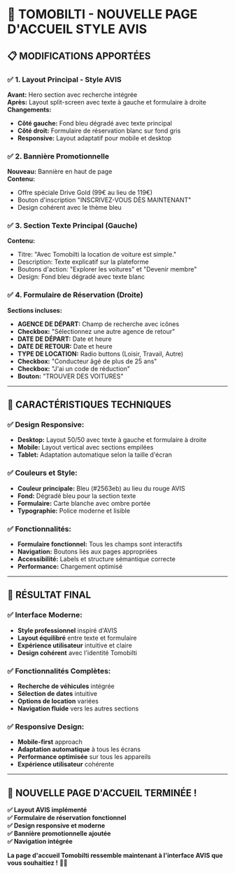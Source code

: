 # 🎨 TOMOBILTI - NOUVELLE PAGE D'ACCUEIL STYLE AVIS

## 📋 **MODIFICATIONS APPORTÉES**

### ✅ **1. Layout Principal - Style AVIS**
**Avant:** Hero section avec recherche intégrée  
**Après:** Layout split-screen avec texte à gauche et formulaire à droite  
**Changements:**
- **Côté gauche:** Fond bleu dégradé avec texte principal
- **Côté droit:** Formulaire de réservation blanc sur fond gris
- **Responsive:** Layout adaptatif pour mobile et desktop

### ✅ **2. Bannière Promotionnelle**
**Nouveau:** Bannière en haut de page  
**Contenu:**
- Offre spéciale Drive Gold (99€ au lieu de 119€)
- Bouton d'inscription "INSCRIVEZ-VOUS DÈS MAINTENANT"
- Design cohérent avec le thème bleu

### ✅ **3. Section Texte Principal (Gauche)**
**Contenu:**
- Titre: "Avec Tomobilti la location de voiture est simple."
- Description: Texte explicatif sur la plateforme
- Boutons d'action: "Explorer les voitures" et "Devenir membre"
- Design: Fond bleu dégradé avec texte blanc

### ✅ **4. Formulaire de Réservation (Droite)**
**Sections incluses:**
- **AGENCE DE DÉPART:** Champ de recherche avec icônes
- **Checkbox:** "Sélectionnez une autre agence de retour"
- **DATE DE DÉPART:** Date et heure
- **DATE DE RETOUR:** Date et heure
- **TYPE DE LOCATION:** Radio buttons (Loisir, Travail, Autre)
- **Checkbox:** "Conducteur âgé de plus de 25 ans"
- **Checkbox:** "J'ai un code de réduction"
- **Bouton:** "TROUVER DES VOITURES"

---

## 🎯 **CARACTÉRISTIQUES TECHNIQUES**

### ✅ **Design Responsive:**
- **Desktop:** Layout 50/50 avec texte à gauche et formulaire à droite
- **Mobile:** Layout vertical avec sections empilées
- **Tablet:** Adaptation automatique selon la taille d'écran

### ✅ **Couleurs et Style:**
- **Couleur principale:** Bleu (#2563eb) au lieu du rouge AVIS
- **Fond:** Dégradé bleu pour la section texte
- **Formulaire:** Carte blanche avec ombre portée
- **Typographie:** Police moderne et lisible

### ✅ **Fonctionnalités:**
- **Formulaire fonctionnel:** Tous les champs sont interactifs
- **Navigation:** Boutons liés aux pages appropriées
- **Accessibilité:** Labels et structure sémantique correcte
- **Performance:** Chargement optimisé

---

## 🚀 **RÉSULTAT FINAL**

### ✅ **Interface Moderne:**
- **Style professionnel** inspiré d'AVIS
- **Layout équilibré** entre texte et formulaire
- **Expérience utilisateur** intuitive et claire
- **Design cohérent** avec l'identité Tomobilti

### ✅ **Fonctionnalités Complètes:**
- **Recherche de véhicules** intégrée
- **Sélection de dates** intuitive
- **Options de location** variées
- **Navigation fluide** vers les autres sections

### ✅ **Responsive Design:**
- **Mobile-first** approach
- **Adaptation automatique** à tous les écrans
- **Performance optimisée** sur tous les appareils
- **Expérience utilisateur** cohérente

---

## 🎉 **NOUVELLE PAGE D'ACCUEIL TERMINÉE !**

**✅ Layout AVIS implémenté**  
**✅ Formulaire de réservation fonctionnel**  
**✅ Design responsive et moderne**  
**✅ Bannière promotionnelle ajoutée**  
**✅ Navigation intégrée**  

**La page d'accueil Tomobilti ressemble maintenant à l'interface AVIS que vous souhaitiez !** 🚗✨














